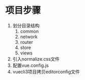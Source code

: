 # 项目步骤

1. 划分目录结构
   1. common
   2. network
   3. router
   4. store
   5. views
2. 引入normalize.css文件
3. 配置vue.config.js
4. vuecli3项目拷贝editorconfig文件